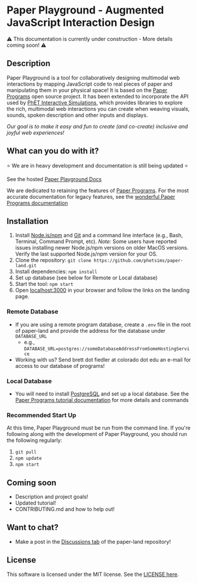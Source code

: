 # Paper Playground - Augmented JavaScript Interaction Design 

:warning: This documentation is currently under construction - More details coming soon! :warning:

## Description

Paper Playground is a tool for collaboratively designing multimodal web interactions by mapping JavaScript code to real pieces of paper and manipulating them in your physical space! It is based on the [Paper Programs](https://paperprograms.org) open source project. It has been extended to incorporate the API used by [PhET Interactive Simulations](https://www.github.com/phetsims/), which provides libraries to explore the rich, multimodal web interactions you can create when weaving visuals, sounds, spoken description and other inputs and displays. 

*Our goal is to make it easy and fun to create (and co-create) inclusive and joyful web experiences!*

## What can you do with it?

:star: We are in heavy development and documentation is still being updated :star:

See the hosted [Paper Playground Docs](https://phetsims.github.io/paper-land/) 

<!-- (also available in the [docs directory of paper-land](https://github.com/phetsims/paper-land/blob/master/docs/)). -->

We are dedicated to retaining the features of [Paper Programs](https://paperprograms.org). For the most accurate documentation for legacy features, see the [wonderful Paper Programs documentation](https://github.com/janpaul123/paperprograms/blob/master/docs/)

## Installation

1. Install [Node.js/npm](https://nodejs.org/en/) and [Git](https://git-scm.com/) and a command line interface (e.g., Bash, Terminal, Command Prompt, etc). *Note:* Some users have reported issues installing newer Node.js/npm versions on older MacOS versions. Verify the last supported Node.js/npm version for your OS.
2. Clone the repository: `git clone https://github.com/phetsims/paper-land.git`
3. Install dependencies: `npm install`
4. Set up database (see below for Remote or Local database)
5. Start the tool: `npm start`
6. Open [localhost:3000](http://localhost:3000/) in your browser and follow the links on the landing page.

### Remote Database

-  If you are using a remote program database, create a `.env` file in the root of paper-land and provide the address for the database under `DATABASE_URL`
   - e.g., `DATABASE_URL=postgres://someDatabaseAddressFromSomeHostingService`
 - Working with us? Send brett dot fiedler at colorado dot edu an e-mail for access to our database of programs!

### Local Database

-  You will need to install [PostgreSQL](https://www.postgresql.org/download/) and set up a local database. See the [Paper Programs tutorial documentation](https://github.com/janpaul123/paperprograms/blob/master/docs/tutorial.md#optional-setting-up-the-server-locally) for more details and commands

### Recommended Start Up
At this time, Paper Playground must be run from the command line. If you're following along with the development of Paper Playground, you should run the following regularly:

1. `git pull`
2. `npm update`
3. `npm start`

## Coming soon
- Description and project goals!
- Updated tutorial!
- CONTRIBUTING.md and how to help out!

## Want to chat?
- Make a post in the [Discussions tab](https://github.com/phetsims/paper-land/discussions/) of the paper-land repository!

## License
This software is licensed under the MIT license. See the [LICENSE here](https://github.com/phetsims/paper-land/blob/master/LICENSE).